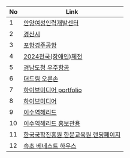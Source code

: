 | No | Link |
| ------------ | ------------- |
| 1 | <a href="https://onlinepage.co.kr/1bsb/default/">  안양여성인력개발센터 </a>  |
| 2 | <a href="https://onlinepage.co.kr/1bsb/default2/"> 경산시 </a>  |
| 3 | <a href="https://onlinepage.co.kr/1bsb/default3/"> 포항경주공항 </a>  |
| 4 | <a href="https://onlinepage.co.kr/1bsb/default4/"> 2024전국(장애인)체전 </a>  |
| 5 | <a href="https://onlinepage.co.kr/1bsb/default5/"> 경남도청 우주항공 </a>  |
| 6 | <a href="https://onlinepage.co.kr/1bsb/default6/"> 더드림 오른손 </a>  |
| 7 | <a href="https://hivemedia.co.kr/portfolio/portfolio_t.php"> 하이브미디어 portfolio </a>  |
| 8 | <a href="https://hivemedia.co.kr/portfolio/portfolio.php"> 하이브미디어 </a>  |
| 9 | <a href="https://isu-helead.com/"> 이수역헤리드 </a>  |
| 10 | <a href="https://is-helead.com/index.php"> 이수역헤리드 홍보관용  </a>  |
| 11 | <a href="https://onlinepage.co.kr/1bsb/default9/"> 한국국학진흥원 한문교육원 랜딩페이지 </a>  |
| 12 | <a href="https://xn--950bu1tc1d75aa923dymm5nl21f.com/"> 속초 베네스트 하우스 </a>  |
